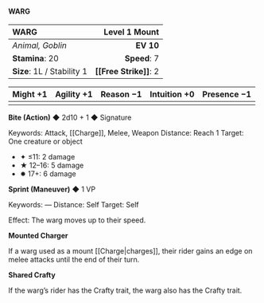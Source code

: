 #### WARG

| WARG                       |  **Level 1 Mount** |
| :------------------------- | -----------------: |
| *Animal, Goblin*           |          **EV 10** |
| **Stamina**: 20            |       **Speed**: 7 |
| **Size**: 1L / Stability 1 | **[[Free Strike]]**: 2 |

| **Might** +1 | **Agility** +1 | **Reason** −1 | **Intuition** +0 | **Presence** −1 |
| ------------ | -------------- | ------------- | ---------------- | --------------- |
|              |                |               |                  |                 |

**Bite (Action)** ◆ 2d10 + 1 ◆ Signature

Keywords: Attack, [[Charge]], Melee, Weapon
Distance: Reach 1
Target: One creature or object

- ✦ ≤11: 2 damage
- ★ 12–16: 5 damage
- ✸ 17+: 6 damage

**Sprint (Maneuver)** ◆ 1 VP

Keywords: —
Distance: Self
Target: Self

Effect: The warg moves up to their speed.

**Mounted Charger**

If a warg used as a mount [[Charge|charges]], their rider gains an edge on melee attacks until the end of their turn.

**Shared Crafty**

If the warg’s rider has the Crafty trait, the warg also has the Crafty trait.
